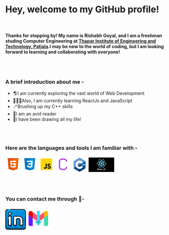 # Hey, welcome to my GitHub profile!

<br />

#### Thanks for stopping by! My name is Rishabh Goyal, and I am a freshman studing Computer Engineering at [Thapar Institute of Engineering and Technology, Patiala](https://www.thapar.edu/).I may be new to the world of coding, but I am looking forward to learning and collaborating with everyone!

<br />
<br />

### A brief introduction about me -
* 🌎I am currently exploring the vast world of Web Development
* 👨🏽‍💻Also, I am currently learning ReactJs and JavaScript
* 🪥Brushing up my C++ skills
* 📕I am an avid reader
* 🎨I have been drawing all my life!

<br />
<br />

### Here are the languages and tools I am familiar with -
![HTML](./images/html.png)
![CSS](./images/css.png)
![Javascript](./images/javascript.png)
![C](./images/c.png)
<img src="./images/c++.png" alt="C++" width="48" />
<img src="./images/react.png" alt="C++" width="80" />

<br />
<br />

### You can contact me through 📝-
[![LinkedIn](./images/linkedin.png)](https://www.linkedin.com/in/rishabh-goyal-57278b229/)
<a href="mailto:rgoyal2_be21@thapar.edu">
        <img src="./images/gmail.png" width="70" />

